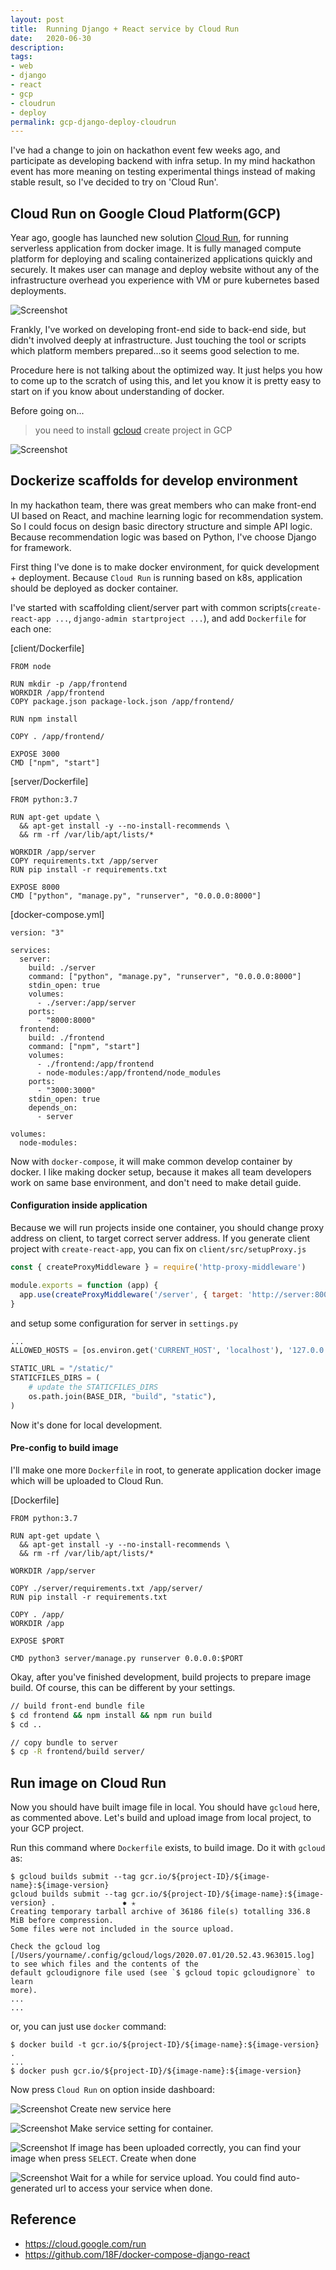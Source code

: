 ```yaml
---
layout: post
title:  Running Django + React service by Cloud Run
date:   2020-06-30
description: 
tags:
- web
- django
- react
- gcp
- cloudrun
- deploy
permalink: gcp-django-deploy-cloudrun
---
```


I've had a change to join on hackathon event few weeks ago, and participate as developing backend with infra setup. In my mind hackathon event has more meaning on testing experimental things instead of making stable result, so I've decided to try on 'Cloud Run'.


## Cloud Run on Google Cloud Platform(GCP)
Year ago, google has launched new solution [Cloud Run](https://cloud.google.com/run), for running serverless application from docker image. It is fully managed compute platform for deploying and scaling containerized applications quickly and securely. It makes user can manage and deploy website without any of the infrastructure overhead you experience with VM or pure kubernetes based deployments.

![Screenshot](/assets/post_img/cloud-run-django-react/cloud-run-lp.png)

Frankly, I've worked on developing front-end side to back-end side, but didn't involved deeply at infrastructure. Just touching the tool or scripts which platform members prepared...so it seems good selection to me.

Procedure here is not talking about the optimized way. It just helps you how to come up to the scratch of using this, and let you know it is pretty easy to start on if you know about understanding of docker.

Before going on...
> you need to install [gcloud](https://cloud.google.com/sdk/gcloud)
> create project in GCP

![Screenshot](/assets/post_img/cloud-run-django-react/gcp-dashboard.png)


## Dockerize scaffolds for develop environment
In my hackathon team, there was great members who can make front-end UI based on React, and machine learning logic for recommendation system. So I could focus on design basic directory structure and simple API logic. Because recommendation logic was based on Python, I've choose Django for framework.

First thing I've done is to make docker environment, for quick development + deployment. Because `Cloud Run` is running based on k8s, application should be deployed as docker container.

I've started with scaffolding client/server part with common scripts(`create-react-app ...`, `django-admin startproject ...`), and add `Dockerfile` for each one:

[client/Dockerfile]
```
FROM node

RUN mkdir -p /app/frontend
WORKDIR /app/frontend
COPY package.json package-lock.json /app/frontend/

RUN npm install

COPY . /app/frontend/

EXPOSE 3000
CMD ["npm", "start"]
```

[server/Dockerfile]
```
FROM python:3.7

RUN apt-get update \
  && apt-get install -y --no-install-recommends \
  && rm -rf /var/lib/apt/lists/*

WORKDIR /app/server
COPY requirements.txt /app/server
RUN pip install -r requirements.txt

EXPOSE 8000
CMD ["python", "manage.py", "runserver", "0.0.0.0:8000"]
```

[docker-compose.yml]
```
version: "3"

services:
  server:
    build: ./server
    command: ["python", "manage.py", "runserver", "0.0.0.0:8000"]
    stdin_open: true
    volumes:
      - ./server:/app/server
    ports:
      - "8000:8000"
  frontend:
    build: ./frontend
    command: ["npm", "start"]
    volumes:
      - ./frontend:/app/frontend
      - node-modules:/app/frontend/node_modules
    ports:
      - "3000:3000"
    stdin_open: true
    depends_on:
      - server

volumes:
  node-modules:
```

Now with `docker-compose`, it will make common develop container by docker. I like making docker setup, because it makes all team developers work on same base environment, and don't need to make detail guide.


#### Configuration inside application
Because we will run projects inside one container, you should change proxy address on client, to target correct server address. If you generate client project with `create-react-app`, you can fix on `client/src/setupProxy.js`

```javascript
const { createProxyMiddleware } = require('http-proxy-middleware')

module.exports = function (app) {
  app.use(createProxyMiddleware('/server', { target: 'http://server:8000/' }))
}
```

and setup some configuration for server in `settings.py`

```python
...
ALLOWED_HOSTS = [os.environ.get('CURRENT_HOST', 'localhost'), '127.0.0.1']

STATIC_URL = "/static/"
STATICFILES_DIRS = (
    # update the STATICFILES_DIRS
    os.path.join(BASE_DIR, "build", "static"),
)
```

Now it's done for local development.


#### Pre-config to build image
I'll make one more `Dockerfile` in root, to generate application docker image which will be uploaded to Cloud Run.

[Dockerfile]
```
FROM python:3.7

RUN apt-get update \
  && apt-get install -y --no-install-recommends \
  && rm -rf /var/lib/apt/lists/*

WORKDIR /app/server

COPY ./server/requirements.txt /app/server/
RUN pip install -r requirements.txt

COPY . /app/
WORKDIR /app

EXPOSE $PORT

CMD python3 server/manage.py runserver 0.0.0.0:$PORT
```

Okay, after you've finished development, build projects to prepare image build. Of course, this can be different by your settings.
```sh
// build front-end bundle file
$ cd frontend && npm install && npm run build
$ cd ..

// copy bundle to server
$ cp -R frontend/build server/
```


## Run image on Cloud Run
Now you should have built image file in local. You should have `gcloud` here, as commented above. Let's build and upload image from local project, to your GCP project.

Run this command where `Dockerfile` exists, to build image. Do it with `gcloud` as:
```
$ gcloud builds submit --tag gcr.io/${project-ID}/${image-name}:${image-version}
gcloud builds submit --tag gcr.io/${project-ID}/${image-name}:${image-version} .               ✹ ✭
Creating temporary tarball archive of 36186 file(s) totalling 336.8 MiB before compression.
Some files were not included in the source upload.

Check the gcloud log [/Users/yourname/.config/gcloud/logs/2020.07.01/20.52.43.963015.log] to see which files and the contents of the
default gcloudignore file used (see `$ gcloud topic gcloudignore` to learn
more).
...
...
```

or, you can just use `docker` command:
```
$ docker build -t gcr.io/${project-ID}/${image-name}:${image-version} . 
...
$ docker push gcr.io/${project-ID}/${image-name}:${image-version}
```

Now press `Cloud Run` on option inside dashboard:

![Screenshot](/assets/post_img/cloud-run-django-react/gcp-cloudrun-main.png)
Create new service here

![Screenshot](/assets/post_img/cloud-run-django-react/cloudrun-process-1.png)
Make service setting for container.

![Screenshot](/assets/post_img/cloud-run-django-react/cloudrun-process-2.png)
If image has been uploaded correctly, you can find your image when press `SELECT`.
Create when done

![Screenshot](/assets/post_img/cloud-run-django-react/cloudrun-generate.png)
Wait for a while for service upload. You could find auto-generated url to access your service when done.


## Reference
* <https://cloud.google.com/run>
* <https://github.com/18F/docker-compose-django-react>

